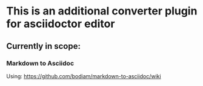This is an additional converter plugin for asciidoctor editor
=============================================================

## Currently in scope:
### Markdown to Asciidoc
Using:
https://github.com/bodiam/markdown-to-asciidoc/wiki
